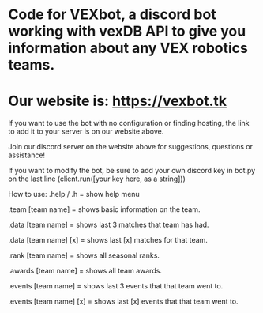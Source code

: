 # Code for VEXbot, a discord bot working with vexDB API to give you information about any VEX robotics teams.
# Our website is: https://vexbot.tk 

If you want to use the bot with no configuration or finding hosting, the link to add it to your server is on our website above.

Join our discord server on the website above for suggestions, questions or assistance!

If you want to modify the bot, be sure to add your own discord key in bot.py on the last line (client.run([your key here, as a string]))

How to use: .help / .h = show help menu

.team [team name] = shows basic information on the team.

.data [team name] = shows last 3 matches that team has had.

.data [team name] [x] = shows last [x] matches for that team.

.rank [team name] = shows all seasonal ranks.

.awards [team name] = shows all team awards.

.events [team name] = shows last 3 events that that team went to.

.events [team name] [x] = shows last [x] events that that team went to.
